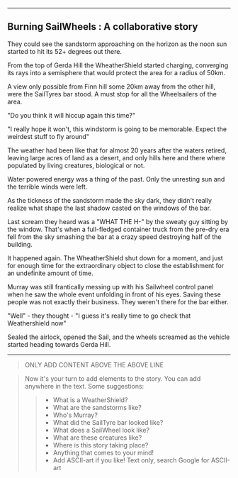 -------------------------------------------
 Burning SailWheels : A collaborative story
-------------------------------------------

They could see the sandstorm approaching on the horizon as the noon sun
started to hit its 52+ degrees out there.

From the top of Gerda Hill the WheatherShield started charging, converging 
its rays into a semisphere that would protect the area for a radius of 50km. 

A view only possible from Finn hill some 20km away from the other
hill, were the SailTyres bar stood. A must stop for all the Wheelsailers
of the area.

"Do you think it will hiccup again this time?"

"I really hope it won't, this windstorm is going to be memorable. Expect
the weirdest stuff to fly around"

The weather had been like that for almost 20 years after the waters
retired, leaving large acres of land as a desert, and only
hills here and there where populated by living creatures, biological or not.

Water powered energy was a thing of the past. Only the unresting sun
and the terrible winds were left.

As the tickness of the sandstorm made the sky dark, they didn't 
really realize what shape the last shadow casted on the windows 
of the bar.

Last scream they heard was a "WHAT THE H-" by the sweaty guy sitting by
the window. That's when a full-fledged container truck from the
pre-dry era fell from the sky smashing the bar at a crazy speed
destroying half of the building.

It happened again. The WheatherShield shut down for a moment, and
just for enough time for the extraordinary object to close the
establishment for an undefinite amount of time.

Murray was still frantically messing up with his Sailwheel control
panel when he saw the whole event unfolding in front of his eyes.
Saving these people was not exactly their business. They weren't 
there for the bar either.

"Well" - they thought - "I guess it's really time to go check that
Weathershield now"

Sealed the airlock, opened the Sail, and the wheels screamed
as the vehicle started heading towards Gerda Hill.

------------------------------------------
> ONLY ADD CONTENT ABOVE THE ABOVE LINE

> Now it's your turn to add elements to the story. You can add
> anywhere in the text.
> Some suggestions:
>> - What is a WeatherShield?
>> - What are the sandstorms like?
>> - Who's Murray?
>> - What did the SailTyre bar looked like?
>> - What does a SailWheel look like?
>> - What are these creatures like?
>> - Where is this story taking place?
>> - Anything that comes to your mind!
>> - Add ASCII-art if you like! Text only, search Google for ASCII-art
